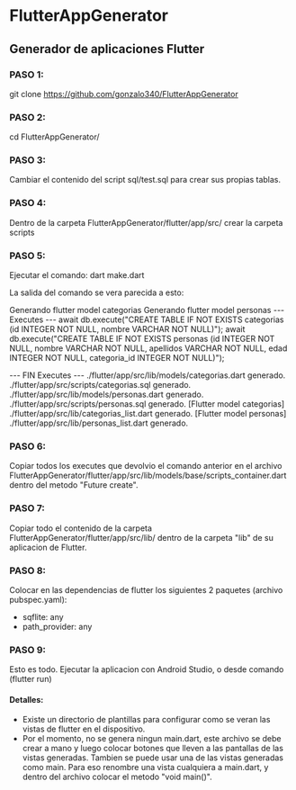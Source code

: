 # FlutterAppGenerator
## Generador de aplicaciones Flutter


### PASO 1:
git clone https://github.com/gonzalo340/FlutterAppGenerator

### PASO 2:
cd FlutterAppGenerator/

### PASO 3:
Cambiar el contenido del script sql/test.sql para crear sus propias tablas.

### PASO 4:
Dentro de la carpeta FlutterAppGenerator/flutter/app/src/ crear la carpeta scripts

### PASO 5:
Ejecutar el comando: dart make.dart

La salida del comando se vera parecida a esto:

Generando flutter model categorias
Generando flutter model personas
--- Executes ---
await db.execute("CREATE TABLE IF NOT EXISTS categorias (id INTEGER NOT NULL, nombre VARCHAR NOT NULL)");
await db.execute("CREATE TABLE IF NOT EXISTS personas (id INTEGER NOT NULL, nombre VARCHAR NOT NULL, apellidos VARCHAR NOT NULL, edad INTEGER NOT NULL, categoria_id INTEGER NOT NULL)");

--- FIN Executes ---
./flutter/app/src/lib/models/categorias.dart generado.
./flutter/app/src/scripts/categorias.sql generado.
./flutter/app/src/lib/models/personas.dart generado.
./flutter/app/src/scripts/personas.sql generado.
[Flutter model categorias] ./flutter/app/src/lib/categorias_list.dart generado.
[Flutter model personas] ./flutter/app/src/lib/personas_list.dart generado.

### PASO 6:
Copiar todos los executes que devolvio el comando anterior en el archivo FlutterAppGenerator/flutter/app/src/lib/models/base/scripts_container.dart dentro del metodo "Future create".

### PASO 7:
Copiar todo el contenido de la carpeta FlutterAppGenerator/flutter/app/src/lib/ dentro de la carpeta "lib" de su aplicacion de Flutter.

### PASO 8:
Colocar en las dependencias de flutter los siguientes 2 paquetes (archivo pubspec.yaml):
 - sqflite: any
 - path_provider: any

### PASO 9:
Esto es todo.
Ejecutar la aplicacion con Android Studio, o desde comando (flutter run)

#### Detalles:
 - Existe un directorio de plantillas para configurar como se veran las vistas de flutter en el dispositivo.
 - Por el momento, no se genera ningun main.dart, este archivo se debe crear a mano y luego colocar botones que lleven a las pantallas de las vistas generadas. Tambien se puede usar una de las vistas generadas como main. Para eso renombre una vista cualquiera a main.dart, y dentro del archivo colocar el metodo "void main()".
